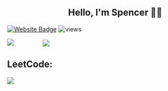 <!--
**HoveringGoat/HoveringGoat** is a ✨ _special_ ✨ repository because its `README.md` (this file) appears on your GitHub profile.
Here are some ideas to get you started:

- 🔭 I’m currently working on ...
- 🌱 I’m currently learning ...
- 👯 I’m looking to collaborate on ...
- 🤔 I’m looking for help with ...
- 💬 Ask me about ...
- 📫 How to reach me: ...
- 😄 Pronouns: ...
- ⚡ Fun fact: ...

dark, radical, merko, gruvbox, tokyonight, onedark, cobalt, synthwave, highcontrast, dracula).
<img align="top" width = "460" src="https://github-readme-stats.vercel.app/api/wakatime?username=HoveringGoat" />
-->
<link type="text/css" rel="stylesheet" href="stylesheets/style.css" />
<h2 align="center" color="blue">Hello, I'm Spencer 👨‍💻</h2>

[![Website Badge](https://img.shields.io/badge/HoveringGoat.io-3b5998?style=flat-square&logo=icloud&logoColor=white)](https://hoveringgoat.github.io/)
![views](https://visitor-badge.laobi.icu/badge?page_id=hoveringgoat.github.io)
<p align="Left">
<img align="top" src="https://github-readme-stats-three-mu-63.vercel.app/api?username=hoveringgoat&count_private=true&theme=tokyonight" />
  &nbsp;   &nbsp;  &nbsp;   &nbsp;  &nbsp;   &nbsp;   &nbsp;   &nbsp;
<img align="center" src="https://github-readme-stats-three-mu-63.vercel.app/api/top-langs/?username=hoveringgoat&exclude_repo=FlabbyBird&hide=css&theme=tokyonight" /></p>

## LeetCode:
<p><img align="center" src="https://leetcard.jacoblin.cool/spencer12?theme=nord&ext=activity" /></p>

<!--
## 🐍🐍🐍  
![snek gif](https://github.com/hoveringgoat/hoveringgoat/blob/output/github-snek-dark.svg)
-->
